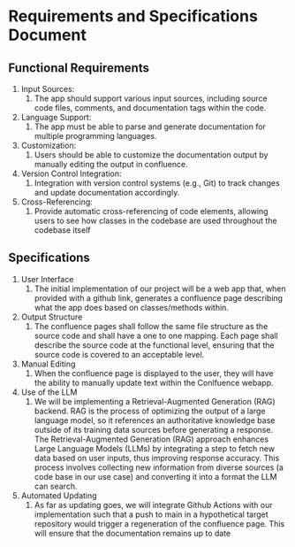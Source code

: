 # Requirements and Specifications Document

## Functional Requirements
1. Input Sources:
   1.  The app should support various input sources, including source code files, comments, and documentation tags within the code.
2. Language Support:
   1. The app must be able to parse and generate documentation for multiple programming languages.
3. Customization:
   1. Users should be able to customize the documentation output by manually editing the output in confluence.
4. Version Control Integration:
   1. Integration with version control systems (e.g., Git) to track changes and update documentation accordingly.
5. Cross-Referencing:
   1. Provide automatic cross-referencing of code elements, allowing users to see how classes in the codebase are used throughout the codebase itself
   
## Specifications
1. User Interface
   1. The initial implementation of our project will be a web app that, when provided with a github link, generates a confluence page describing what the app does based on classes/methods within.
2. Output Structure
   1. The confluence pages shall follow the same file structure as the source code and shall have a one to one mapping. Each page shall describe the source code at the functional level, ensuring that the source code is covered to an acceptable level.
3. Manual Editing
   1. When the confluence page is displayed to the user, they will have the ability to manually update text within the Conlfuence webapp. 
4. Use of the LLM
   1. We will be implementing a Retrieval-Augmented Generation (RAG) backend. RAG is the process of optimizing the output of a large language model, so it references an authoritative knowledge base outside of its training data sources before generating a response. The Retrieval-Augmented Generation (RAG) approach enhances Large Language Models (LLMs) by integrating a step to fetch new data based on user inputs, thus improving response accuracy. This process involves collecting new information from diverse sources (a code base in our use case) and converting it into a format the LLM can search.
5. Automated Updating
   1. As far as updating goes, we will integrate Github Actions with our implementation such that a push to main in a hypothetical target repository would trigger a regeneration of the confluence page. This will ensure that the documentation remains up to date
